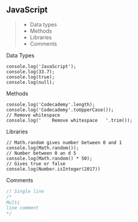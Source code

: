 ## JavaScript 
> - Data types
> - Methods
> - Libraries
> - Comments 

Data Types

```javascipt
console.log('JavaScript');
console.log(33.7);
console.log(true);
console.log(null);
```

Methods

```javascipt
console.log('Codecademy'.length); 
console.log('Codecademy'.toUpperCase()); 
// Remove whitespace
console.log('    Remove whitespace   '.trim()); 

```

Libraries

```javascipt
// Math.random gives number between 0 and 1
console.log(Math.random()); 
// Number between 0 an d 5
console.log(Math.random() * 50); 
// Gives true or false 
console.log(Number.isInteger(2017))
```

Comments

```javascript
// Single line
/* 
Multi
line comment 
*/
```
